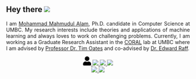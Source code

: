 ## Hey there <img src="https://media.giphy.com/media/hvRJCLFzcasrR4ia7z/giphy.gif" width="25px">
<p align="justify">
  I am <a href="https://mahmudulalam.github.io">Mohammad Mahmudul Alam</a>, Ph.D. candidate in Computer Science at UMBC. My research interests include theories and applications of machine learning and always loves to work on challenging problems. Currently, I am working as a Graduate Research Assistant in the <a href="https://coral-lab.umbc.edu" target="_blank">CORAL</a> lab at UMBC where I am advised by <a href="https://www.csee.umbc.edu/people/faculty/tim-oates/" target="_blank">Professor Dr. Tim Oates</a> and co-advised by <a href="https://www.edwardraff.com/index.php" target="_blank">Dr. Edward Raff</a>.
</p>

<div align="center" vertical-align="middle">
    <a href="https://mahmudulalam.github.io">
        <img src="https://github.com/MahmudulAlam/mahmudulalam.github.io/blob/main/font-awesome/svgs/solid/user.svg" height=25>
    </a>
    <a href="https://github.com/MahmudulAlam">
        <img src="https://cdn.jsdelivr.net/npm/simple-icons@3.13.0/icons/github.svg" height=25>
    </a>
    <a href="https://www.linkedin.com/in/mahmudul-alam/">
        <img src="https://cdn.jsdelivr.net/npm/simple-icons@3.13.0/icons/linkedin.svg" height=25>
    </a>
    <a href="https://scholar.google.com/citations?view_op=list_works&hl=en&user=9z9HFSEAAAAJ">
        <img src="https://cdn.jsdelivr.net/npm/simple-icons@3.13.0/icons/googlescholar.svg" height=25>
    </a>
</div>

<div align="center" vertical-align="middle">
    <a href="https://github.com/MahmudulAlam" targer="_blank"> 
    <img height="170" src="https://github-readme-stats.vercel.app/api?username=MahmudulAlam&show_icons=true&theme=merko&disable_animations=false"> 
    <img height="170" src="https://github-readme-stats.vercel.app/api/top-langs/?username=MahmudulAlam&layout=compact&theme=merko&langs_count=6&hide=ShaderLab"> 
    </a>
</div>
